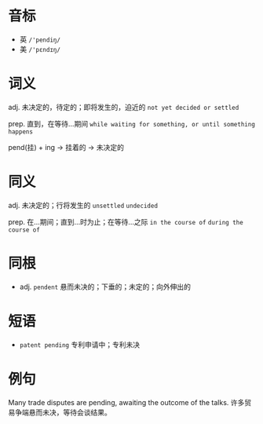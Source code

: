 # 音标

- 英 `/'pendiŋ/`
- 美 `/'pɛndɪŋ/`

# 词义

adj. 未决定的，待定的；即将发生的，迫近的
`not yet decided or settled`

prep. 直到，在等待…期间
`while waiting for something, or until something happens`



pend(挂) + ing → 挂着的 → 未决定的

# 同义

adj. 未决定的；行将发生的
`unsettled` `undecided`

prep. 在…期间；直到…时为止；在等待…之际
`in the course of` `during the course of`

# 同根

- adj. `pendent` 悬而未决的；下垂的；未定的；向外伸出的

# 短语

- `patent pending` 专利申请中；专利未决

# 例句

Many trade disputes are pending, awaiting the outcome of the talks.
许多贸易争端悬而未决，等待会谈结果。


